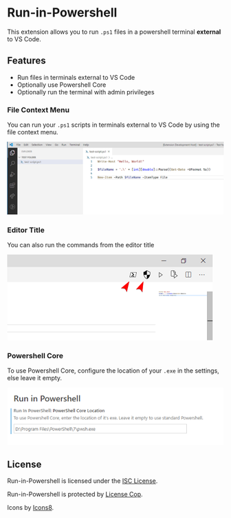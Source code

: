 # Run-in-Powershell

This extension allows you to run `.ps1` files in a powershell terminal **external** to VS Code.

## Features

- Run files in terminals external to VS Code
- Optionally use Powershell Core
- Optionally run the terminal with admin privileges

### File Context Menu

You can run your `.ps1` scripts in terminals external to VS Code by using the file context menu.

![GIF showing how to use the context menu functionality of this extension](./readme-media/demo.gif)

### Editor Title

You can also run the commands from the editor title

![Image showing how to use the editor title functionality of this extension](./readme-media/demo2.png)

### Powershell Core

To use Powershell Core, configure the location of your `.exe` in the settings, else leave it empty.

![Image showing how to enable Powershell Core in this extension](./readme-media/demo3.png)

## License

Run-in-Powershell is licensed under the [ISC License](https://github.com/tobysmith568/run-in-powershell/blob/main/LICENSE).

Run-in-Powershell is protected by [License Cop](https://license-cop.js.org).

Icons by <a target="_blank" href="https://icons8.com">Icons8</a>.
